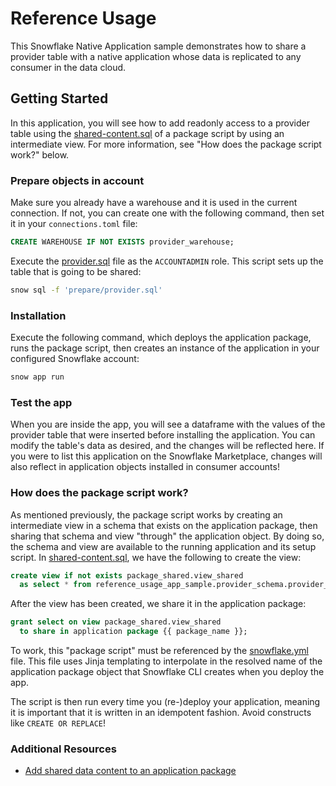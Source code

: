# Reference Usage

This Snowflake Native Application sample demonstrates how to share a provider table with a native application whose data is replicated to any consumer in the data cloud.

## Getting Started

In this application, you will see how to add readonly access to a provider table using the [shared-content.sql](scripts/shared-content.sql) of a package script by using an intermediate view. For more information, see "How does the package script work?" below.

### Prepare objects in account

Make sure you already have a warehouse and it is used in the current connection. If not, you can create one with the following command, then set it in your `connections.toml` file:

```sql
CREATE WAREHOUSE IF NOT EXISTS provider_warehouse;
```

Execute the [provider.sql](prepare/provider.sql) file as the `ACCOUNTADMIN` role. This script sets up the table that is going to be shared:

```bash
snow sql -f 'prepare/provider.sql'
```

### Installation

Execute the following command, which deploys the application package, runs the package script, then creates an instance of the application in your configured Snowflake account:

```bash
snow app run
```

### Test the app

When you are inside the app, you will see a dataframe with the values of the provider table that were inserted before installing the application. You can modify the table's data as desired, and the changes will be reflected here. If you were to list this application on the Snowflake Marketplace, changes will also reflect in application objects installed in consumer accounts!

### How does the package script work?

As mentioned previously, the package script works by creating an intermediate view in a schema that exists on the application package, then sharing that schema and view "through" the application object. By doing so, the schema and view are available to the running application and its setup script. In [shared-content.sql](scripts/shared-content.sql), we have the following to create the view:

```sql
create view if not exists package_shared.view_shared
  as select * from reference_usage_app_sample.provider_schema.provider_table;
```

After the view has been created, we share it in the application package:

```sql
grant select on view package_shared.view_shared
  to share in application package {{ package_name }};
```

To work, this "package script" must be referenced by the [snowflake.yml](snowflake.yml) file. This file uses Jinja templating to interpolate in the resolved name of the application package object that Snowflake CLI creates when you deploy the app.

The script is then run every time you (re-)deploy your application, meaning it is important that it is written in an idempotent fashion. Avoid constructs like `CREATE OR REPLACE`!

### Additional Resources

- [Add shared data content to an application package](https://docs.snowflake.com/en/developer-guide/native-apps/preparing-data-content)
